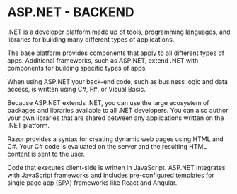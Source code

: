 # ASP.NET - BACKEND

.NET is a developer platform made up of tools, programming languages, and libraries for building many different types of applications.

The base platform provides components that apply to all different types of apps. Additional frameworks, such as ASP.NET, extend .NET with components for building specific types of apps.

When using ASP.NET your back-end code, such as business logic and data access, is written using C#, F#, or Visual Basic.

Because ASP.NET extends .NET, you can use the large ecosystem of packages and libraries available to all .NET developers. You can also author your own libraries that are shared between any applications written on the .NET platform.

Razor provides a syntax for creating dynamic web pages using HTML and C#. Your C# code is evaluated on the server and the resulting HTML content is sent to the user.

Code that executes client-side is written in JavaScript. ASP.NET integrates with JavaScript frameworks and includes pre-configured templates for single page app (SPA) frameworks like React and Angular.